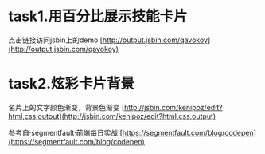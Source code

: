 # task1.用百分比展示技能卡片
点击链接访问jsbin上的demo  [http://output.jsbin.com/qavokoy](http://output.jsbin.com/qavokoy)


# task2.炫彩卡片背景
名片上的文字颜色渐变，背景色渐变  [http://jsbin.com/kenipoz/edit?html,css,output](http://jsbin.com/kenipoz/edit?html,css,output)  
  
  
  
  
  
  
  
参考自·segmentfault·前端每日实战·[https://segmentfault.com/blog/codepen](https://segmentfault.com/blog/codepen)
